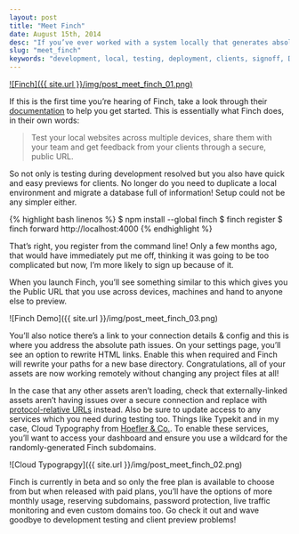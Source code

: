 ```yaml
---
layout: post
title: "Meet Finch"
date: August 15th, 2014
desc: "If you’ve ever worked with a system locally that generates absolute paths to assets, you’ve no doubt encountered the problem of images and styles not working when testing across multiple devices on the network. You could always deploy to a staging server but Finch is here so you don’t have to."
slug: "meet_finch"
keywords: "development, local, testing, deployment, clients, signoff, Dave McNally, davemcnally"
---
```


[![Finch]({{ site.url }}/img/post_meet_finch_01.png)](https://meetfinch.com/ "Meet Finch")

If this is the first time you’re hearing of Finch, take a look through their [documentation](https://meetfinch.com/docs "Finch Documentation") to help you get started. This is essentially what Finch does, in their own words:

> Test your local websites across multiple devices, share them with your team and get feedback from your clients through a secure, public URL.

So not only is testing during development resolved but you also have quick and easy previews for clients. No longer do you need to duplicate a local environment and migrate a database full of information! Setup could not be any simpler either.

{% highlight bash linenos %}
$ npm install --global finch
$ finch register
$ finch forward http://localhost:4000
{% endhighlight %}

That’s right, you register from the command line! Only a few months ago, that would have immediately put me off, thinking it was going to be too complicated but now, I’m more likely to sign up because of it.

When you launch Finch, you’ll see something similar to this which gives you the Public URL that you use across devices, machines and hand to anyone else to preview.

![Finch Demo]({{ site.url }}/img/post_meet_finch_03.png)

You’ll also notice there’s a link to your connection details & config and this is where you address the absolute path issues. On your settings page, you’ll see an option to rewrite HTML links. Enable this when required and Finch will rewrite your paths for a new base directory. Congratulations, all of your assets are now working remotely without changing any project files at all!

In the case that any other assets aren’t loading, check that externally-linked assets aren’t having issues over a secure connection and replace with [protocol-relative URLs](http://www.paulirish.com/2010/the-protocol-relative-url/ "Protocol-Relative URLs") instead. Also be sure to update access to any services which you need during testing too. Things like Typekit and in my case, Cloud Typography from [Hoefler & Co.](https://typography.com "Hoefler & Co."). To enable these services, you’ll want to access your dashboard and ensure you use a wildcard for the randomly-generated Finch subdomains.

![Cloud Typograpgy]({{ site.url }}/img/post_meet_finch_02.png)

Finch is currently in beta and so only the free plan is available to choose from but when released with paid plans, you’ll have the options of more monthly usage, reserving subdomains, password protection, live traffic monitoring and even custom domains too. Go check it out and wave goodbye to development testing and client preview problems!